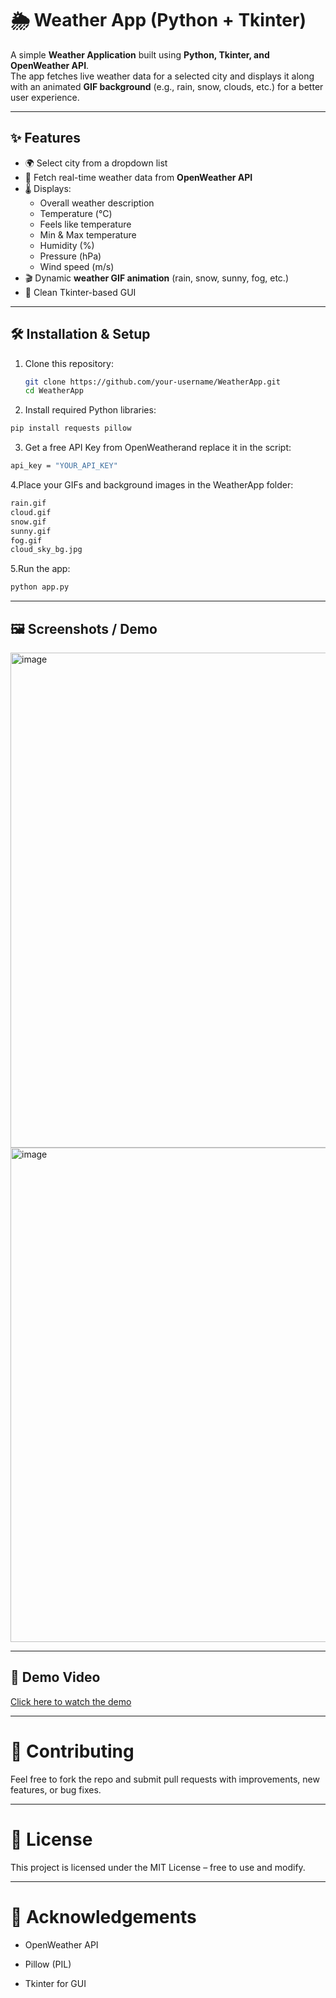 # 🌦️ Weather App (Python + Tkinter)

A simple **Weather Application** built using **Python, Tkinter, and OpenWeather API**.  
The app fetches live weather data for a selected city and displays it along with an animated **GIF background** (e.g., rain, snow, clouds, etc.) for a better user experience.

---

## ✨ Features
- 🌍 Select city from a dropdown list
- 📡 Fetch real-time weather data from **OpenWeather API**
- 🌡️ Displays:
  - Overall weather description
  - Temperature (°C)
  - Feels like temperature
  - Min & Max temperature
  - Humidity (%)
  - Pressure (hPa)
  - Wind speed (m/s)
- 🎬 Dynamic **weather GIF animation** (rain, snow, sunny, fog, etc.)
- 🎨 Clean Tkinter-based GUI

---

## 🛠️ Installation & Setup

1. Clone this repository:
   ```bash
   git clone https://github.com/your-username/WeatherApp.git
   cd WeatherApp
   ```
2. Install required Python libraries:
  ```bash
  pip install requests pillow
  ```

3. Get a free API Key from OpenWeatherand replace it in the script:
  ```bash
  api_key = "YOUR_API_KEY"
  ```

4.Place your GIFs and background images in the WeatherApp folder:
  ```bash
  rain.gif
  cloud.gif
  snow.gif
  sunny.gif
  fog.gif
  cloud_sky_bg.jpg
  ```
5.Run the app:
  ```bash
  python app.py
  ```
---

## 🖼️ Screenshots / Demo

<img width="632" height="792" alt="image" src="https://github.com/user-attachments/assets/711fc993-d1b4-4573-ab67-803f3612fb97" />

<img width="627" height="791" alt="image" src="https://github.com/user-attachments/assets/2c8b6514-6c08-40ba-8244-aaf263472721" />

---

## 🎥 Demo Video
[Click here to watch the demo](Output.mp4)

---
# 🤝 Contributing

Feel free to fork the repo and submit pull requests with improvements, new features, or bug fixes.

---
# 📜 License

This project is licensed under the MIT License – free to use and modify.

---
# 🙌 Acknowledgements

- OpenWeather API

- Pillow (PIL)

- Tkinter for GUI
